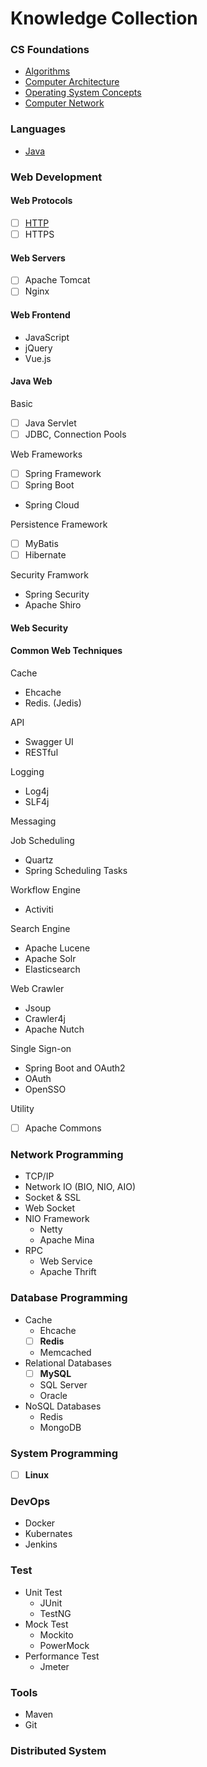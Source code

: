 # Knowledge Collection

### CS Foundations

- [Algorithms](../cs-foundations/algorithm/_knowledge-algorithm.md)
- [Computer Architecture](../cs-foundations/computer-architecture/_knowledge-computer-architecture.md)
- [Operating System Concepts](../cs-foundations/operating-system/_knowledge-os.md)
- [Computer Network](../cs-foundations/network/_knowledge-network.md)

### Languages 

- [Java](../languages/java/_knowledge-javase.md)

### Web Development

#### Web Protocols

- [ ] [HTTP]()
- [ ] HTTPS

#### Web Servers

- [ ] Apache Tomcat
- [ ] Nginx

#### Web Frontend

- JavaScript
- jQuery
- Vue.js

#### Java Web

Basic

- [ ] Java Servlet
- [ ] JDBC, Connection Pools

Web Frameworks

- [ ] Spring Framework
- [ ] Spring Boot
- Spring Cloud

Persistence Framework 

- [ ] MyBatis
- [ ] Hibernate

Security Framwork

- Spring Security
- Apache Shiro

#### Web Security

#### Common Web Techniques

Cache

- Ehcache
- Redis. (Jedis)

API

- Swagger UI
- RESTful

Logging

- Log4j
- SLF4j

Messaging

Job Scheduling

- Quartz
- Spring Scheduling Tasks

Workflow Engine

- Activiti

Search Engine

- Apache Lucene
- Apache Solr
- Elasticsearch

Web Crawler

- Jsoup
- Crawler4j
- Apache Nutch

Single Sign-on

- Spring Boot and OAuth2
- OAuth
- OpenSSO

Utility

- [ ] Apache Commons

### Network Programming

- TCP/IP
- Network IO (BIO, NIO, AIO) 
- Socket & SSL
- Web Socket
- NIO Framework
  - Netty
  - Apache Mina
- RPC
  - Web Service
  - Apache Thrift

### Database Programming

- Cache
  - Ehcache
  - [ ] **Redis**
  - Memcached
- Relational Databases
  - [ ] **MySQL**
  - SQL Server
  - Oracle
- NoSQL Databases
  - Redis
  - MongoDB

### System Programming

- [ ] **Linux**

### DevOps

- Docker
- Kubernates
- Jenkins

### Test

- Unit Test
  - JUnit
  - TestNG
- Mock Test
  - Mockito
  - PowerMock
- Performance Test
  - Jmeter

### Tools

- Maven
- Git

### Distributed System

